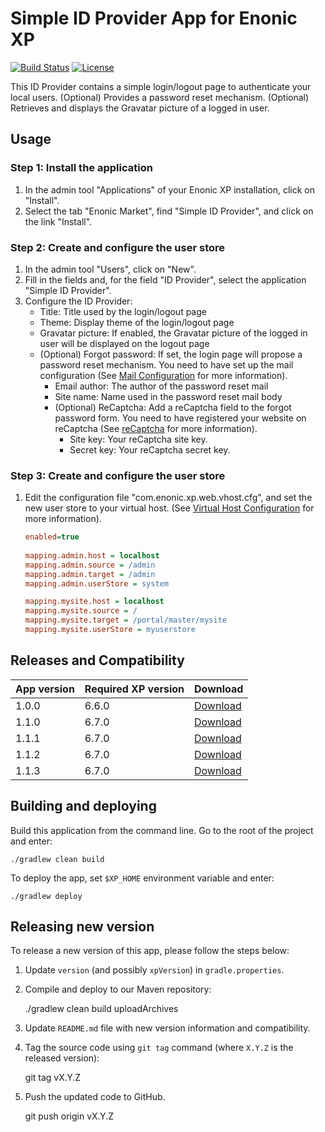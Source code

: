 # Simple ID Provider App for Enonic XP

[![Build Status](https://travis-ci.org/enonic/app-simple-idprovider.svg?branch=master)](https://travis-ci.org/enonic/app-simple-idprovider)
[![License](https://img.shields.io/github/license/enonic/app-simple-idprovider.svg)](http://www.apache.org/licenses/LICENSE-2.0.html)

This ID Provider contains a simple login/logout page to authenticate your local users.
(Optional) Provides a password reset mechanism. 
(Optional) Retrieves and displays the Gravatar picture of a logged in user.

## Usage

### Step 1: Install the application
1. In the admin tool "Applications" of your Enonic XP installation, click on "Install". 
2. Select the tab "Enonic Market", find "Simple ID Provider", and click on the link "Install".

### Step 2: Create and configure the user store
1. In the admin tool "Users", click on "New".
2. Fill in the fields and, for the field "ID Provider", select the application "Simple ID Provider".
3. Configure the ID Provider:
    * Title: Title used by the login/logout page
    * Theme: Display theme of the login/logout page
    * Gravatar picture: If enabled, the Gravatar picture of the logged in user will be displayed on the logout page
    * (Optional) Forgot password: If set, the login page will propose a password reset mechanism. 
You need to have set up the mail configuration 
(See [Mail Configuration](http://xp.readthedocs.io/en/stable/operations/configuration.html#mail-configuration) for more information).
        * Email author: The author of the password reset mail
        * Site name: Name used in the password reset mail body
        * (Optional) ReCaptcha: Add a reCaptcha field to the forgot password form.
You need to have registered your website on reCaptcha (See [reCaptcha](https://www.google.com/recaptcha/admin) for more information).
            * Site key: Your reCaptcha site key.  
            * Secret key: Your reCaptcha secret key.
            
### Step 3: Create and configure the user store
1. Edit the configuration file "com.enonic.xp.web.vhost.cfg", and set the new user store to your virtual host.
(See [Virtual Host Configuration](http://xp.readthedocs.io/en/stable/operations/configuration.html#configuration-vhost) for more information).

    ```ini
    enabled=true
      
    mapping.admin.host = localhost
    mapping.admin.source = /admin
    mapping.admin.target = /admin
    mapping.admin.userStore = system
    
    mapping.mysite.host = localhost
    mapping.mysite.source = /
    mapping.mysite.target = /portal/master/mysite
    mapping.mysite.userStore = myuserstore
    ```


## Releases and Compatibility

| App version | Required XP version | Download |
| ----------- | ------------------- | -------- |
| 1.0.0 | 6.6.0 | [Download](http://repo.enonic.com/public/com/enonic/app/simpleidprovider/1.0.0/simpleidprovider-1.0.0.jar) |
| 1.1.0 | 6.7.0 | [Download](http://repo.enonic.com/public/com/enonic/app/simpleidprovider/1.1.0/simpleidprovider-1.1.0.jar) |
| 1.1.1 | 6.7.0 | [Download](http://repo.enonic.com/public/com/enonic/app/simpleidprovider/1.1.1/simpleidprovider-1.1.1.jar) |
| 1.1.2 | 6.7.0 | [Download](http://repo.enonic.com/public/com/enonic/app/simpleidprovider/1.1.2/simpleidprovider-1.1.2.jar) |
| 1.1.3 | 6.7.0 | [Download](http://repo.enonic.com/public/com/enonic/app/simpleidprovider/1.1.3/simpleidprovider-1.1.3.jar) |


## Building and deploying

Build this application from the command line. Go to the root of the project and enter:

    ./gradlew clean build

To deploy the app, set `$XP_HOME` environment variable and enter:

    ./gradlew deploy


## Releasing new version

To release a new version of this app, please follow the steps below:

1. Update `version` (and possibly `xpVersion`) in  `gradle.properties`.

2. Compile and deploy to our Maven repository:

    ./gradlew clean build uploadArchives

3. Update `README.md` file with new version information and compatibility.

4. Tag the source code using `git tag` command (where `X.Y.Z` is the released version):

    git tag vX.Y.Z

5. Push the updated code to GitHub.

    git push origin vX.Y.Z